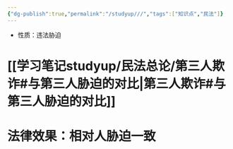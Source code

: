 ```yaml
---
{"dg-publish":true,"permalink":"/studyup///","tags":["知识点","民法"]}
---
```


- 性质：违法胁迫
# [[学习笔记studyup/民法总论/第三人欺诈#与第三人胁迫的对比\|第三人欺诈#与第三人胁迫的对比]]
# 法律效果：相对人胁迫一致